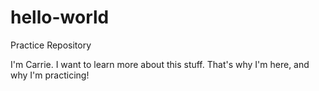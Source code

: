 # hello-world
Practice Repository

I'm Carrie. I want to learn more about this stuff. That's why I'm here, and why I'm practicing!
